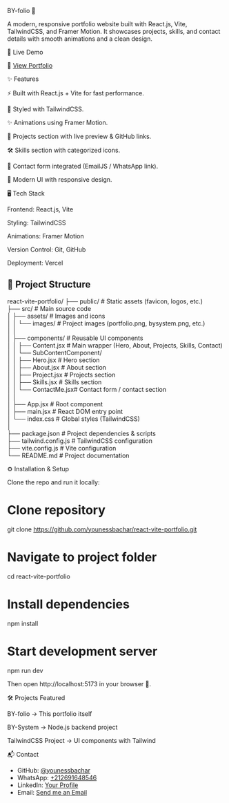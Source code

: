 BY-folio 🎨

A modern, responsive portfolio website built with React.js, Vite, TailwindCSS, and Framer Motion.
It showcases projects, skills, and contact details with smooth animations and a clean design.

🚀 Live Demo

🔗 [View Portfolio](https://by-folio.vercel.app/)

✨ Features

⚡ Built with React.js + Vite for fast performance.

🎨 Styled with TailwindCSS.

✨ Animations using Framer Motion.

📂 Projects section with live preview & GitHub links.

🛠️ Skills section with categorized icons.

📩 Contact form integrated (EmailJS / WhatsApp link).

🌙 Modern UI with responsive design.

🖥️ Tech Stack

Frontend: React.js, Vite

Styling: TailwindCSS

Animations: Framer Motion

Version Control: Git, GitHub

Deployment: Vercel

## 📂 Project Structure

react-vite-portfolio/
├── public/                  # Static assets (favicon, logos, etc.)                                                                                                          
├── src/                     # Main source code                                                                                                                              
│   ├── assets/              # Images and icons                                                                                                                              
│   │   └── images/          # Project images (portfolio.png, bysystem.png, etc.)                                                                                            
│   │                                                                                                                                                                        
│   ├── components/          # Reusable UI components                                                                                                                        
│   │   ├── Content.jsx      # Main wrapper (Hero, About, Projects, Skills, Contact)                                                                                                                                                                                                                                                                     
│   │   └── SubContentComponent/                                                                                                                                             
│   │       ├── Hero.jsx     # Hero section                                                                                                                                  
│   │       ├── About.jsx    # About section                                                                                                                                 
│   │       ├── Project.jsx  # Projects section                                                                                                                              
│   │       ├── Skills.jsx   # Skills section                                                                                                                                
│   │       └── ContactMe.jsx# Contact form / contact section                                                                                                                
│   │                                                                                                                                                                        
│   ├── App.jsx              # Root component                                                                                                                                
│   ├── main.jsx             # React DOM entry point                                                                                                                         
│   └── index.css            # Global styles (TailwindCSS)                                                                                                                   
│                                                                                                                                                                            
├── package.json             # Project dependencies & scripts                                                                                                                
├── tailwind.config.js       # TailwindCSS configuration                                                                                                                     
├── vite.config.js           # Vite configuration                                                                                                                            
└── README.md                # Project documentation                                                                                                                         


⚙️ Installation & Setup

Clone the repo and run it locally:

# Clone repository
git clone https://github.com/younessbachar/react-vite-portfolio.git

# Navigate to project folder
cd react-vite-portfolio

# Install dependencies
npm install

# Start development server
npm run dev


Then open http://localhost:5173
 in your browser 🚀.

🛠️ Projects Featured

BY-folio → This portfolio itself

BY-System → Node.js backend project

TailwindCSS Project → UI components with Tailwind

📬 Contact

- GitHub: [@younessbachar](https://github.com/younessbachar)  
- WhatsApp: [+212691648546](https://wa.me/+212691648546)  
- LinkedIn: [Your Profile](https://linkedin.com/in/your-profile)  
- Email: [Send me an Email](mailto:your@email.com)

